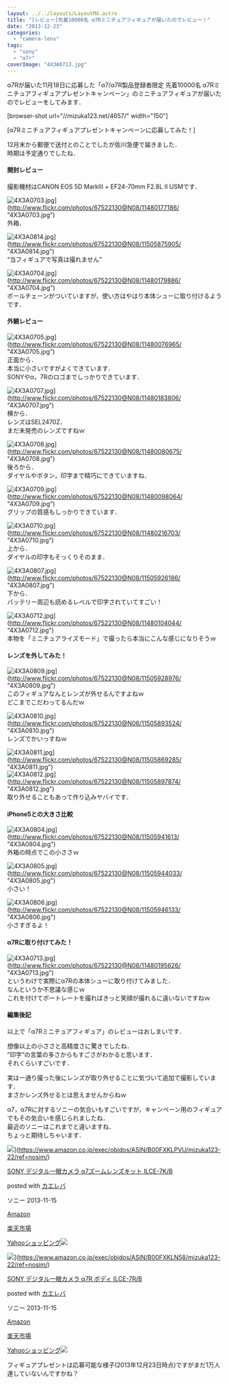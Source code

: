 ```yaml
---
layout: ../../layouts/LayoutMd.astro
title: "[レビュー]先着10000名 α7Rミニチュアフィギュアが届いたのでレビュー！"
date: "2013-12-23"
categories: 
  - "camera-lens"
tags: 
  - "sony"
  - "α7r"
coverImage: "4X3A0713.jpg"
---
```


α7Rが届いた11月18日に応募した「α7/α7R製品登録者限定 先着10000名 α7Rミニチュアフィギュアプレゼントキャンペーン」のミニチュアフィギュアが届いたのでレビューをしてみます．

\[browser-shot url="//mizuka123.net/4657/" width="150"\]

[α7Rミニチュアフィギュアプレゼントキャンペーンに応募してみた！]

12月末から郵便で送付とのことでしたが佐川急便で届きました．  
時期は予定通りでしたね．

#### 開封レビュー

撮影機材はCANON EOS 5D MarkⅢ + EF24-70mm F2.8L II USMです．

![4X3A0703.jpg](/archive/images/11480177186_f68ee42328_b.jpg)](http://www.flickr.com/photos/67522130@N08/11480177186/ "4X3A0703.jpg")  
外箱．

![4X3A0814.jpg](/archive/images/11505875905_1758a3eaae_b.jpg)](http://www.flickr.com/photos/67522130@N08/11505875905/ "4X3A0814.jpg")  
“当フィギュアで写真は撮れません”

![4X3A0704.jpg](/archive/images/11480179886_53d5f40e3e_b.jpg)](http://www.flickr.com/photos/67522130@N08/11480179886/ "4X3A0704.jpg")  
ボールチェーンがついていますが，使い方はやはり本体シューに取り付けるようです．

#### 外観レビュー

![4X3A0705.jpg](/archive/images/11480076965_b640926a84_b.jpg)](http://www.flickr.com/photos/67522130@N08/11480076965/ "4X3A0705.jpg")  
正面から．  
本当に小さいですがよくできています．  
SONYやα，7Rのロゴまでしっかりできています．

![4X3A0707.jpg](/archive/images/11480183806_54bc24e341_b.jpg)](http://www.flickr.com/photos/67522130@N08/11480183806/ "4X3A0707.jpg")  
横から．  
レンズはSEL2470Z．  
まだ未発売のレンズですねｗ

![4X3A0708.jpg](/archive/images/11480080675_649fc3c64e_b.jpg)](http://www.flickr.com/photos/67522130@N08/11480080675/ "4X3A0708.jpg")  
後ろから．  
ダイヤルやボタン，印字まで精巧にできていますね．

![4X3A0709.jpg](/archive/images/11480098064_859b776c33_b.jpg)](http://www.flickr.com/photos/67522130@N08/11480098064/ "4X3A0709.jpg")  
グリップの質感もしっかりできています．

![4X3A0710.jpg](/archive/images/11480216703_4aa3225db2_b.jpg)](http://www.flickr.com/photos/67522130@N08/11480216703/ "4X3A0710.jpg")  
上から．  
ダイヤルの印字もそっくりそのまま．

![4X3A0807.jpg](/archive/images/11505926186_900066387e_b.jpg)](http://www.flickr.com/photos/67522130@N08/11505926186/ "4X3A0807.jpg")  
下から．  
バッテリー周辺も読めるレベルで印字されていてすごい！

![4X3A0712.jpg](/archive/images/11480104044_0f1395d7cc_b.jpg)](http://www.flickr.com/photos/67522130@N08/11480104044/ "4X3A0712.jpg")  
本物を「ミニチュアライズモード」で撮ったら本当にこんな感じになりそうｗ

#### レンズを外してみた！

![4X3A0809.jpg](/archive/images/11505928976_cf71a5e197_b.jpg)](http://www.flickr.com/photos/67522130@N08/11505928976/ "4X3A0809.jpg")  
このフィギュアなんとレンズが外せるんですよねｗ  
どこまでこだわってるんだｗ

![4X3A0810.jpg](/archive/images/11505893524_7c73472e6d_b.jpg)](http://www.flickr.com/photos/67522130@N08/11505893524/ "4X3A0810.jpg")  
レンズでかいっすねｗ

![4X3A0811.jpg](/archive/images/11505869285_59e637ffef_b.jpg)](http://www.flickr.com/photos/67522130@N08/11505869285/ "4X3A0811.jpg")  
![4X3A0812.jpg](/archive/images/11505897874_cec9921990_b.jpg)](http://www.flickr.com/photos/67522130@N08/11505897874/ "4X3A0812.jpg")  
取り外せることもあって作り込みヤバイです．

#### iPhone5との大きさ比較

![4X3A0804.jpg](/archive/images/11505941613_2a1b021203_b.jpg)](http://www.flickr.com/photos/67522130@N08/11505941613/ "4X3A0804.jpg")  
外箱の時点でこの小ささｗ

![4X3A0805.jpg](/archive/images/11505944033_a9f5471de1_b.jpg)](http://www.flickr.com/photos/67522130@N08/11505944033/ "4X3A0805.jpg")  
小さい！

![4X3A0806.jpg](/archive/images/11505946133_e4932dbdee_b.jpg)](http://www.flickr.com/photos/67522130@N08/11505946133/ "4X3A0806.jpg")  
小さすぎるよ！

#### α7Rに取り付けてみた！

![4X3A0713.jpg](/archive/images/11480195626_a5504d8c96_b.jpg)](http://www.flickr.com/photos/67522130@N08/11480195626/ "4X3A0713.jpg")  
というわけで実際にα7Rの本体シューに取り付けてみました．  
なんというか不思議な感じｗ  
これを付けてポートレートを撮ればきっと笑顔が撮れるに違いないですねｗ

#### 編集後記

以上で「α7Rミニチュアフィギュア」のレビューはおしまいです．

想像以上の小ささと高精度さに驚きでしたね．  
”印字”の言葉の多さからもすごさがわかると思います．  
それくらいすごいです．

実は一通り撮った後にレンズが取り外せることに気づいて追加で撮影しています．  
まさかレンズ外せるとは思えませんからねｗ

α7，α7Rに対するソニーの気合いもすごいですが，キャンペーン用のフィギュアでもその気合いを感じられましたね．  
最近のソニーはこれまでと違いますね．  
ちょっと期待しちゃいます．

![](/archive/images/41oPuHlrymL._SL160_.jpg)](https://www.amazon.co.jp/exec/obidos/ASIN/B00FXKLPVU/mizuka123-22/ref=nosim/)

[SONY デジタル一眼カメラ α7ズームレンズキット ILCE-7K/B](https://www.amazon.co.jp/exec/obidos/ASIN/B00FXKLPVU/mizuka123-22/ref=nosim/)

posted with [カエレバ](http://kaereba.com)

ソニー 2013-11-15

[Amazon](http://www.amazon.co.jp/gp/search?keywords=ILCE-7K%2FB&__mk_ja_JP=%83J%83%5E%83J%83i&tag=mizuka123-22 "アマゾン")

[楽天市場](http://hb.afl.rakuten.co.jp/hgc/032b53ee.4b34c5ee.0f4a541e.f440145e/?pc=http%3A%2F%2Fsearch.rakuten.co.jp%2Fsearch%2Fmall%2FILCE-7K%252FB%2F-%2Ff.1-p.1-s.1-sf.0-st.A-v.2%3Fx%3D0%26scid%3Daf_ich_link_urltxt%26m%3Dhttp%3A%2F%2Fm.rakuten.co.jp%2F "楽天市場")

[Yahooショッピング![](//ad.jp.ap.valuecommerce.com/servlet/gifbanner?sid=3066752&pid=881990642)](//ck.jp.ap.valuecommerce.com/servlet/referral?sid=3066752&pid=881990642&vc_url=http%3A%2F%2Fshopping.search.yahoo.co.jp%2Fsearch%3FuIv%3Don%26ei%3DUTF-8%26tab_ex%3Dcommerce%26slider%3D0%26va%3DILCE-7K%252FB "Yahooショッピング")

![](/archive/images/41O6g3zCUsL._SL160_.jpg)](https://www.amazon.co.jp/exec/obidos/ASIN/B00FXKLN58/mizuka123-22/ref=nosim/)

[SONY デジタル一眼カメラ α7R ボディ ILCE-7R/B](https://www.amazon.co.jp/exec/obidos/ASIN/B00FXKLN58/mizuka123-22/ref=nosim/)

posted with [カエレバ](http://kaereba.com)

ソニー 2013-11-15

[Amazon](http://www.amazon.co.jp/gp/search?keywords=ILCE-7R%2FB&__mk_ja_JP=%83J%83%5E%83J%83i&tag=mizuka123-22 "アマゾン")

[楽天市場](http://hb.afl.rakuten.co.jp/hgc/032b53ee.4b34c5ee.0f4a541e.f440145e/?pc=http%3A%2F%2Fsearch.rakuten.co.jp%2Fsearch%2Fmall%2FILCE-7R%252FB%2F-%2Ff.1-p.1-s.1-sf.0-st.A-v.2%3Fx%3D0%26scid%3Daf_ich_link_urltxt%26m%3Dhttp%3A%2F%2Fm.rakuten.co.jp%2F "楽天市場")

[Yahooショッピング![](//ad.jp.ap.valuecommerce.com/servlet/gifbanner?sid=3066752&pid=881990642)](//ck.jp.ap.valuecommerce.com/servlet/referral?sid=3066752&pid=881990642&vc_url=http%3A%2F%2Fshopping.search.yahoo.co.jp%2Fsearch%3FuIv%3Don%26ei%3DUTF-8%26tab_ex%3Dcommerce%26slider%3D0%26va%3DILCE-7R%252FB "Yahooショッピング")

フィギュアプレゼントは応募可能な様子(2013年12月23日時点)ですがまだ1万人達していないんですかね？
